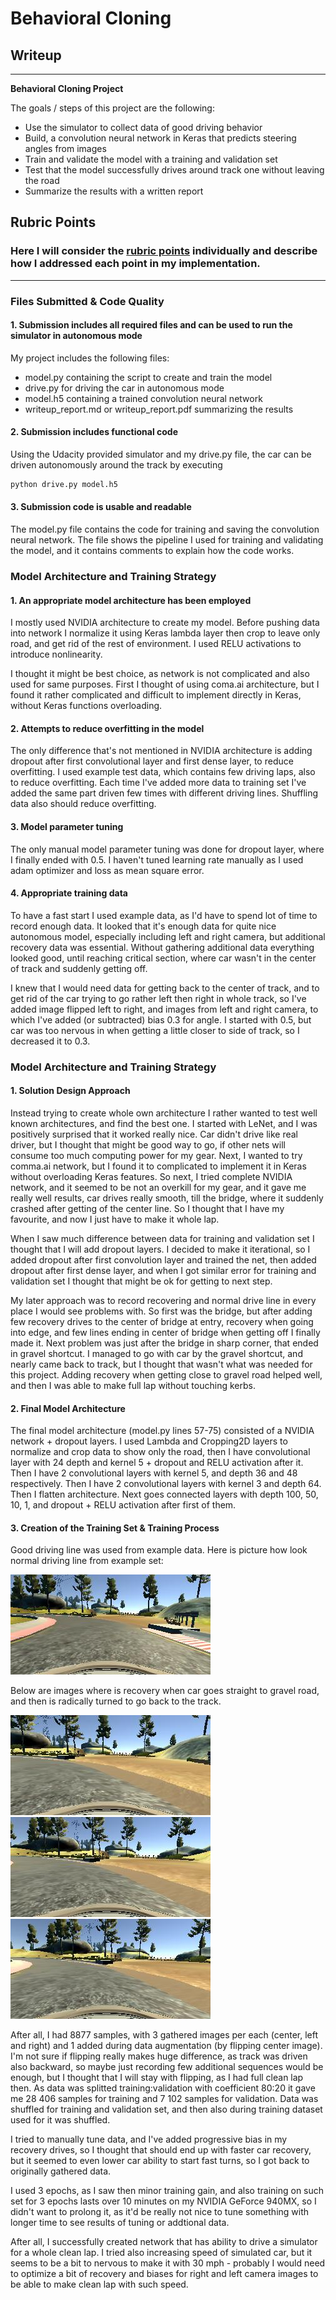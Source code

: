 # **Behavioral Cloning** 

## Writeup

---

**Behavioral Cloning Project**

The goals / steps of this project are the following:
* Use the simulator to collect data of good driving behavior
* Build, a convolution neural network in Keras that predicts steering angles from images
* Train and validate the model with a training and validation set
* Test that the model successfully drives around track one without leaving the road
* Summarize the results with a written report


[//]: # (Image References)

[image1]: ./examples/placeholder.png "Model Visualization"
[image2]: ./writeup_photos/center_2016_12_01_13_31_12_937.jpg "Normal image"
[image3]: ./writeup_photos/center_2017_06_01_20_33_36_197.jpg "Recovery Image"
[image4]: ./writeup_photos/center_2017_06_01_20_33_36_766.jpg "Recovery Image"
[image5]: ./writeup_photos/center_2017_06_01_20_33_37_052.jpg "Recovery Image"
[image6]: ./examples/placeholder_small.png "Normal Image"
[image7]: ./examples/placeholder_small.png "Flipped Image"

## Rubric Points
### Here I will consider the [rubric points](https://review.udacity.com/#!/rubrics/432/view) individually and describe how I addressed each point in my implementation.  

---
### Files Submitted & Code Quality

#### 1. Submission includes all required files and can be used to run the simulator in autonomous mode

My project includes the following files:
* model.py containing the script to create and train the model
* drive.py for driving the car in autonomous mode
* model.h5 containing a trained convolution neural network 
* writeup_report.md or writeup_report.pdf summarizing the results

#### 2. Submission includes functional code
Using the Udacity provided simulator and my drive.py file, the car can be driven autonomously around the track by executing 
```sh
python drive.py model.h5
```

#### 3. Submission code is usable and readable

The model.py file contains the code for training and saving the convolution neural network. The file shows the pipeline I used for training and validating the model, and it contains comments to explain how the code works.

### Model Architecture and Training Strategy

#### 1. An appropriate model architecture has been employed

I mostly used NVIDIA architecture to create my model. Before pushing data into network I normalize it using Keras lambda layer
then crop to leave only road, and get rid of the rest of environment. I used RELU activations to introduce nonlinearity.

I thought it might be best choice, as network is not complicated and also used for same purposes. First
I thought of using coma.ai architecture, but I found it rather complicated and difficult to implement
directly in Keras, without Keras functions overloading. 


#### 2. Attempts to reduce overfitting in the model

The only difference that's not mentioned in NVIDIA architecture is adding dropout after first
convolutional layer and first dense layer, to reduce overfitting. I used example test data, which contains
few driving laps, also to reduce overfitting. Each time I've added more data to training set I've added
the same part driven few times with different driving lines. Shuffling data also should reduce overfitting.

#### 3. Model parameter tuning

The only manual model parameter tuning was done for dropout layer, where I finally ended with 0.5.
I haven't tuned learning rate manually as I used adam optimizer and loss as mean square error.

#### 4. Appropriate training data

To have a fast start I used example data, as I'd have to spend lot of time to record enough data.
It looked that it's enough data for quite nice autonomous model, especially including left and
right camera, but additional recovery data was essential. Without gathering additional data everything
looked good, until reaching critical section, where car wasn't in the center of track and suddenly getting off.

I knew that I would need data for getting back to the center of track, and to get rid of the car trying to go
rather left then right in whole track, so I've added image flipped left to right, and images from left and right
camera, to which I've added (or subtracted) bias 0.3 for angle. I started with 0.5, but car was too nervous in
when getting a little closer to side of track, so I decreased it to 0.3.

### Model Architecture and Training Strategy

#### 1. Solution Design Approach

Instead trying to create whole own architecture I rather wanted to test well known architectures,
and find the best one. 
I started with LeNet, and I was positively surprised that it worked really nice.
Car didn't drive like real driver, but I thought that might be good way to go, if other nets will consume
too much computing power for my gear. Next, I wanted to try comma.ai network, but I found it to complicated
to implement it in Keras without overloading Keras features. So next, I tried complete NVIDIA network,
and it seemed to be not an overkill for my gear, and it gave me really well results, car drives really
smooth, till the bridge, where it suddenly crashed after getting of the center line.
So I thought that I have my favourite, and now I just have to make it whole lap.

When I saw much difference between data for training and validation set I thought that I will add dropout layers.
I decided to make it iterational, so I added dropout after first convolution layer and trained the net, then
added dropout after first dense layer, and when I got similar error for training and validation set I thought
that might be ok for getting to next step.

My later approach was to record recovering and normal drive line in every place I would see problems with. So first was the
bridge, but after adding few recovery drives to the center of bridge at entry, recovery when going into edge,
and few lines ending in center of bridge when getting off I finally made it. Next problem was just after the
bridge in sharp corner, that ended in gravel shortcut. I managed to go with car by the gravel shortcut, and
nearly came back to track, but I thought that wasn't what was needed for this project. Adding recovery when getting
close to gravel road helped well, and then I was able to make full lap without touching kerbs.


#### 2. Final Model Architecture

The final model architecture (model.py lines 57-75) consisted of a NVIDIA network + dropout layers.
I used Lambda and Cropping2D layers to normalize and crop data to show only the road, then I have convolutional
layer with 24 depth and kernel 5 + dropout and RELU activation after it. Then I have 2 convolutional layers with
kernel 5, and depth 36 and 48 respectively. Then I have 2 convolutional layers with kernel 3 and depth 64.
Then I flatten architecture. Next goes connected layers with depth 100, 50, 10, 1, and dropout + RELU activation
after first of them.

#### 3. Creation of the Training Set & Training Process

Good driving line was used from example data. Here is picture how look normal driving line from example set:

![alt text][image2]

Below are images where is recovery when car goes straight to gravel road, and then is radically turned to go back to the track.

![alt text][image3]
![alt text][image4]
![alt text][image5]


After all, I had 8877 samples, with 3 gathered images per each (center, left and right) and 1 added during
data augmentation (by flipping center image). I'm not sure if flipping really makes huge difference, as track
was driven also backward, so maybe just recording few additional sequences would be enough,
 but I thought that I will stay with flipping, as I had full clean lap then. As data was splitted training:validation
 with coefficient 80:20 it gave me 28 406 samples for training and 7 102 samples for validation. Data was shuffled
 for training and validation set, and then also during training dataset used for it was shuffled.
 
 I tried to manually tune data, and I've added progressive bias in my recovery drives, so I thought that should
 end up with faster car recovery, but it seemed to even lower car ability to start fast turns, so I got back to
 originally gathered data.

I used 3 epochs, as I saw then minor training gain, and also training on such set for 3 epochs lasts over 10 minutes
on my NVIDIA GeForce 940MX, so I didn't want to prolong it, as it'd be really not nice to tune something with
longer time to see results of tuning or addtional data.

After all, I successfully created network that has ability to drive a simulator for a whole clean lap. I tried
also increasing speed of simulated car, but it seems to be a bit to nervous to make it with 30 mph - probably I
would need to optimize a bit of recovery and biases for right and left camera images to be able to make clean
lap with such speed.